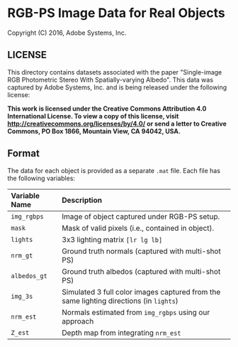 # RGB-PS Image Data for Real Objects
Copyright (C) 2016, Adobe Systems, Inc.

## LICENSE

This directory contains datasets associated with the paper
"Single-image RGB Photometric Stereo With Spatially-varying 
Albedo". This data was captured by Adobe Systems, Inc. and
is being released under the following license:

**This work is licensed under the Creative Commons Attribution 
4.0 International License. To view a copy of this license, visit 
http://creativecommons.org/licenses/by/4.0/ or send a letter to 
Creative Commons, PO Box 1866, Mountain View, CA 94042, USA.**

## Format

The data for each object is provided as a separate `.mat` file. Each
file has the following variables:

| Variable Name | Description                                                                            |
|:--------------|:---------------------------------------------------------------------------------------|
| `img_rgbps`   | Image of object captured under RGB-PS setup.                                           |
| `mask`        | Mask of valid pixels (i.e., contained in object).                                      |
| `lights`      | 3x3 lighting matrix `[lr lg lb]`                                                       |
| `nrm_gt`      | Ground truth normals (captured with multi-shot PS)                                     |
| `albedos_gt`  | Ground truth albedos (captured with multi-shot PS)                                     |
| `img_3s`      | Simulated 3 full color images captured from the same lighting directions (in `lights`) |
| `nrm_est`     | Normals estimated from `img_rgbps` using our approach                                  |
| `Z_est`       | Depth map from integrating `nrm_est`                                                   |

